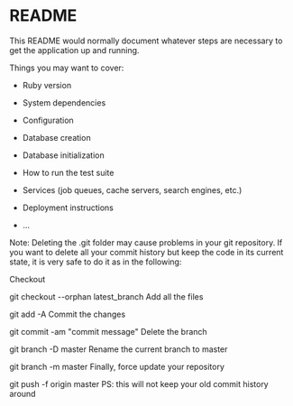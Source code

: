# README

This README would normally document whatever steps are necessary to get the
application up and running.

Things you may want to cover:

* Ruby version

* System dependencies

* Configuration

* Database creation

* Database initialization

* How to run the test suite

* Services (job queues, cache servers, search engines, etc.)

* Deployment instructions

* ...

Note:
Deleting the .git folder may cause problems in your git repository. If you want to delete all your commit history but keep the code in its current state, it is very safe to do it as in the following:

Checkout

git checkout --orphan latest_branch
Add all the files

git add -A
Commit the changes

git commit -am "commit message"
Delete the branch

git branch -D master
Rename the current branch to master

git branch -m master
Finally, force update your repository

git push -f origin master
PS: this will not keep your old commit history around
